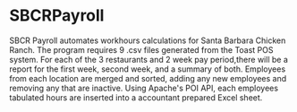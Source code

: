 # SBCRPayroll

SBCR Payroll automates workhours calculations for Santa Barbara Chicken Ranch. The program requires 9 .csv files generated 
from the Toast POS system.  For each of the 3 restaurants and 2 week pay period,there will be a report for the first week,
second week, and a summary of both.  Employees from each location are merged and sorted, adding any new employees and
removing any that are inactive.  Using Apache's POI API, each employees tabulated hours are inserted into a accountant
prepared Excel sheet.
